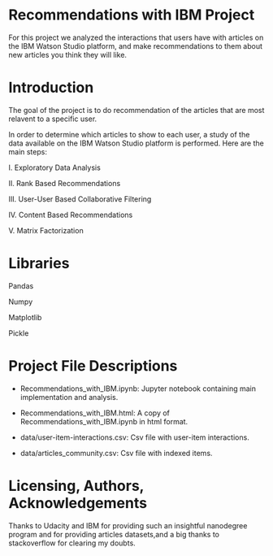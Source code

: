 # Recommendations with IBM Project

For this project we analyzed the interactions that users have with articles on the IBM Watson Studio platform, and make recommendations to them about new articles you think they will like.

# Introduction

The goal of the project is to do recommendation of the articles that are most relavent to a specific user.

In order to determine which articles to show to each user, a study of the data available on the IBM Watson Studio platform is performed. Here are the main steps:

I. Exploratory Data Analysis 

II. Rank Based Recommendations 

III. User-User Based Collaborative Filtering 

IV. Content Based Recommendations 

V. Matrix Factorization

# Libraries

Pandas

Numpy

Matplotlib

Pickle

# Project File Descriptions

* Recommendations_with_IBM.ipynb: Jupyter notebook containing main implementation and analysis.

* Recommendations_with_IBM.html: A copy of Recommendations_with_IBM.ipynb in html format.

* data/user-item-interactions.csv: Csv file with user-item interactions.

* data/articles_community.csv: Csv file with indexed items.

# Licensing, Authors, Acknowledgements

Thanks to Udacity and IBM for providing such an insightful nanodegree program and for providing articles datasets,and a big thanks to stackoverflow for clearing my doubts.

